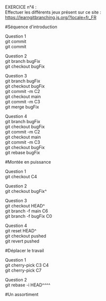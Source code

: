 EXERCICE n°4 :   
Effectuer les différents jeux présent sur ce site :   
https://learngitbranching.js.org/?locale=fr_FR   


#Séquence d'introduction   

Question 1   
git commit   
git commit   

Question 2   
git branch bugFix   
git checkout bugFix   

Question 3   
git branch bugFix       
git checkout bugFix   
git commit -m C2   
git checkout main   
git commit -m C3   
git merge bugFix   

Question 4   
git branch bugFix      
git checkout bugFix   
git commit -m C2   
git checkout main   
git commit -m C3   
git checkout bugFix   
git rebase bugFix   

#Montée en puissance   

Question 1   
git checkout C4   

Question 2   
git checkout bugFix^   

Question 3   
git checkout HEAD^   
git branch -f main C6   
git branch -f bugFix C0   

Question 4   
git reset HEAD^   
git checkout pushed   
git revert pushed   

#Déplacer le travail   

Question 1   
git cherry-pick C3 C4   
git cherry-pick C7   

Question 2  
git rebase -i HEAD^^^^   

#Un assortiment   







